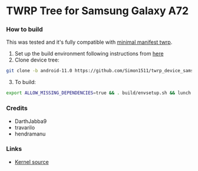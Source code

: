 # TWRP Tree for Samsung Galaxy A72

### How to build
This was tested and it's fully compatible with [minimal manifest twrp](https://github.com/minimal-manifest-twrp/platform_manifest_twrp_aosp).
1. Set up the build environment following instructions from [here](https://github.com/minimal-manifest-twrp/platform_manifest_twrp_aosp/blob/twrp-11/README.md#getting-started)
2. Clone device tree:
```bash
git clone -b android-11.0 https://github.com/Simon1511/twrp_device_samsung_a72q.git device/samsung/a72q
```
3. To build:
```bash
export ALLOW_MISSING_DEPENDENCIES=true && . build/envsetup.sh && lunch twrp_a72q-eng && mka recoveryimage
```

### Credits
* DarthJabba9
* travarilo
* hendramanu

### Links
* [Kernel source](https://github.com/Simon1511/android_kernel_samsung_sm7125/tree/twrp)
